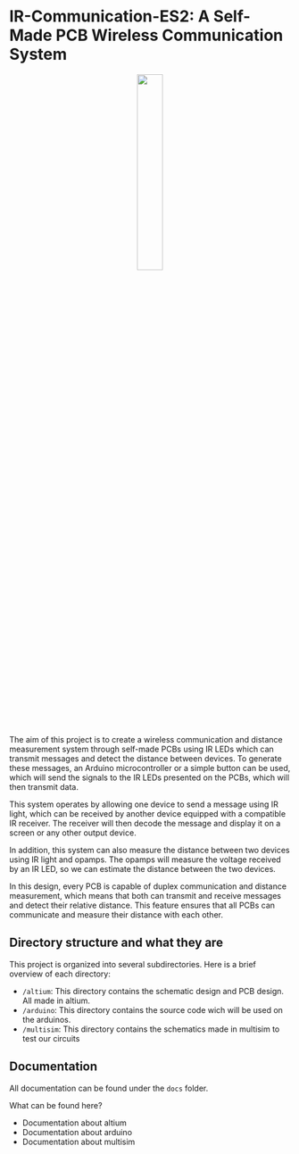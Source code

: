# IR-Communication-ES2: A Self-Made PCB Wireless Communication System
<p align="center"><img src="https://user-images.githubusercontent.com/94362354/219086257-167bd306-9224-439a-ba16-726475401407.png"  width="30%"></p>

The aim of this project is to create a wireless communication and distance measurement system through self-made PCBs using IR LEDs which can transmit messages and detect the distance between devices. To generate these messages, an Arduino microcontroller or a simple button can be used, which will send the signals to the IR LEDs presented on the PCBs, which will then transmit data.

This system operates by allowing one device to send a message using IR light, which can be received by another device equipped with a compatible IR receiver. The receiver will then decode the message and display it on a screen or any other output device.

In addition, this system can also measure the distance between two devices using IR light and opamps. The opamps will measure the voltage received by an IR LED, so we can estimate the distance between the two devices.

In this design, every PCB is capable of duplex communication and distance measurement, which means that both can transmit and receive messages and detect their relative distance. This feature ensures that all PCBs can communicate and measure their distance with each other.

## Directory structure and what they are
This project is organized into several subdirectories. Here is a brief overview of each directory:
- `/altium`: This directory contains the schematic design and PCB design. All made in altium.
- `/arduino`: This directory contains the source code wich will be used on the arduinos.
- `/multisim`: This directory contains the schematics made in multisim to test our circuits

## Documentation

All documentation can be found under the `docs` folder.

What can be found here?

- Documentation about altium
- Documentation about arduino
- Documentation about multisim
